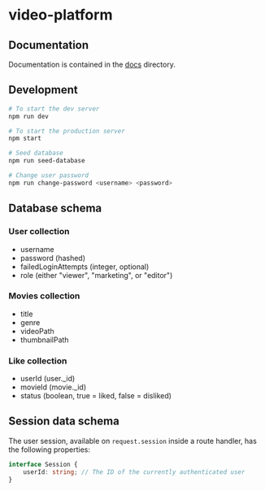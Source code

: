 # video-platform

## Documentation

Documentation is contained in the [docs](./docs) directory.

## Development

```bash
# To start the dev server
npm run dev

# To start the production server
npm start

# Seed database
npm run seed-database

# Change user password
npm run change-password <username> <password>
```

## Database schema

### User collection

- username
- password (hashed)
- failedLoginAttempts (integer, optional)
- role (either "viewer", "marketing", or "editor")

### Movies collection

- title
- genre
- videoPath
- thumbnailPath

### Like collection

- userId (user._id)
- movieId (movie._id)
- status (boolean, true = liked, false = disliked)

## Session data schema

The user session, available on `request.session` inside a route handler, has the
following properties:

```ts
interface Session {
    userId: string; // The ID of the currently authenticated user
}
```
